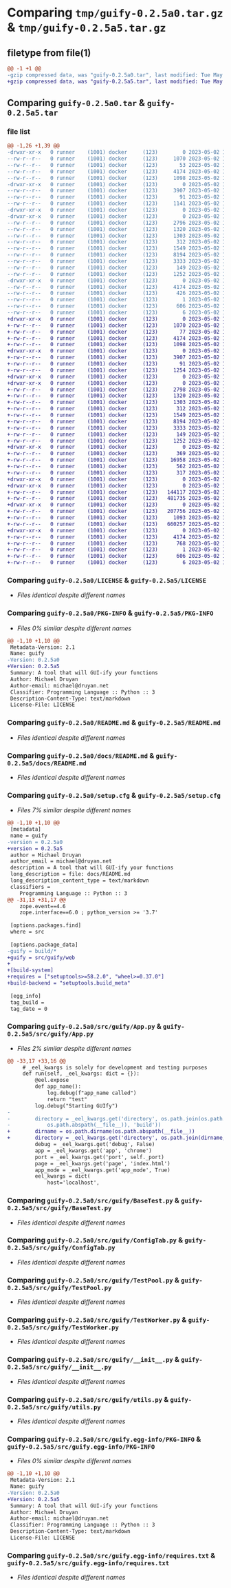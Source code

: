# Comparing `tmp/guify-0.2.5a0.tar.gz` & `tmp/guify-0.2.5a5.tar.gz`

## filetype from file(1)

```diff
@@ -1 +1 @@
-gzip compressed data, was "guify-0.2.5a0.tar", last modified: Tue May  2 11:12:26 2023, max compression
+gzip compressed data, was "guify-0.2.5a5.tar", last modified: Tue May  2 13:28:40 2023, max compression
```

## Comparing `guify-0.2.5a0.tar` & `guify-0.2.5a5.tar`

### file list

```diff
@@ -1,26 +1,39 @@
-drwxr-xr-x   0 runner    (1001) docker     (123)        0 2023-05-02 11:12:26.794383 guify-0.2.5a0/
--rw-r--r--   0 runner    (1001) docker     (123)     1070 2023-05-02 11:10:54.000000 guify-0.2.5a0/LICENSE
--rw-r--r--   0 runner    (1001) docker     (123)       53 2023-05-02 11:10:54.000000 guify-0.2.5a0/MANIFEST.in
--rw-r--r--   0 runner    (1001) docker     (123)     4174 2023-05-02 11:12:26.794383 guify-0.2.5a0/PKG-INFO
--rw-r--r--   0 runner    (1001) docker     (123)     1098 2023-05-02 11:10:54.000000 guify-0.2.5a0/README.md
-drwxr-xr-x   0 runner    (1001) docker     (123)        0 2023-05-02 11:12:26.794383 guify-0.2.5a0/docs/
--rw-r--r--   0 runner    (1001) docker     (123)     3907 2023-05-02 11:10:54.000000 guify-0.2.5a0/docs/README.md
--rw-r--r--   0 runner    (1001) docker     (123)       91 2023-05-02 11:10:54.000000 guify-0.2.5a0/pyproject.toml
--rw-r--r--   0 runner    (1001) docker     (123)     1141 2023-05-02 11:12:26.798383 guify-0.2.5a0/setup.cfg
-drwxr-xr-x   0 runner    (1001) docker     (123)        0 2023-05-02 11:12:26.790383 guify-0.2.5a0/src/
-drwxr-xr-x   0 runner    (1001) docker     (123)        0 2023-05-02 11:12:26.794383 guify-0.2.5a0/src/guify/
--rw-r--r--   0 runner    (1001) docker     (123)     2796 2023-05-02 11:10:54.000000 guify-0.2.5a0/src/guify/App.py
--rw-r--r--   0 runner    (1001) docker     (123)     1320 2023-05-02 11:10:54.000000 guify-0.2.5a0/src/guify/BaseTest.py
--rw-r--r--   0 runner    (1001) docker     (123)     1303 2023-05-02 11:10:54.000000 guify-0.2.5a0/src/guify/ConfigTab.py
--rw-r--r--   0 runner    (1001) docker     (123)      312 2023-05-02 11:10:54.000000 guify-0.2.5a0/src/guify/Monitor.py
--rw-r--r--   0 runner    (1001) docker     (123)     1549 2023-05-02 11:10:54.000000 guify-0.2.5a0/src/guify/TestPool.py
--rw-r--r--   0 runner    (1001) docker     (123)     8194 2023-05-02 11:10:54.000000 guify-0.2.5a0/src/guify/TestWorker.py
--rw-r--r--   0 runner    (1001) docker     (123)     3333 2023-05-02 11:10:54.000000 guify-0.2.5a0/src/guify/__init__.py
--rw-r--r--   0 runner    (1001) docker     (123)      149 2023-05-02 11:10:54.000000 guify-0.2.5a0/src/guify/constants.py
--rw-r--r--   0 runner    (1001) docker     (123)     1252 2023-05-02 11:10:54.000000 guify-0.2.5a0/src/guify/utils.py
-drwxr-xr-x   0 runner    (1001) docker     (123)        0 2023-05-02 11:12:26.794383 guify-0.2.5a0/src/guify.egg-info/
--rw-r--r--   0 runner    (1001) docker     (123)     4174 2023-05-02 11:12:26.000000 guify-0.2.5a0/src/guify.egg-info/PKG-INFO
--rw-r--r--   0 runner    (1001) docker     (123)      426 2023-05-02 11:12:26.000000 guify-0.2.5a0/src/guify.egg-info/SOURCES.txt
--rw-r--r--   0 runner    (1001) docker     (123)        1 2023-05-02 11:12:26.000000 guify-0.2.5a0/src/guify.egg-info/dependency_links.txt
--rw-r--r--   0 runner    (1001) docker     (123)      606 2023-05-02 11:12:26.000000 guify-0.2.5a0/src/guify.egg-info/requires.txt
--rw-r--r--   0 runner    (1001) docker     (123)        6 2023-05-02 11:12:26.000000 guify-0.2.5a0/src/guify.egg-info/top_level.txt
+drwxr-xr-x   0 runner    (1001) docker     (123)        0 2023-05-02 13:28:40.245940 guify-0.2.5a5/
+-rw-r--r--   0 runner    (1001) docker     (123)     1070 2023-05-02 13:27:14.000000 guify-0.2.5a5/LICENSE
+-rw-r--r--   0 runner    (1001) docker     (123)       77 2023-05-02 13:27:14.000000 guify-0.2.5a5/MANIFEST.in
+-rw-r--r--   0 runner    (1001) docker     (123)     4174 2023-05-02 13:28:40.245940 guify-0.2.5a5/PKG-INFO
+-rw-r--r--   0 runner    (1001) docker     (123)     1098 2023-05-02 13:27:14.000000 guify-0.2.5a5/README.md
+drwxr-xr-x   0 runner    (1001) docker     (123)        0 2023-05-02 13:28:40.237940 guify-0.2.5a5/docs/
+-rw-r--r--   0 runner    (1001) docker     (123)     3907 2023-05-02 13:27:14.000000 guify-0.2.5a5/docs/README.md
+-rw-r--r--   0 runner    (1001) docker     (123)       91 2023-05-02 13:27:14.000000 guify-0.2.5a5/pyproject.toml
+-rw-r--r--   0 runner    (1001) docker     (123)     1254 2023-05-02 13:28:40.245940 guify-0.2.5a5/setup.cfg
+drwxr-xr-x   0 runner    (1001) docker     (123)        0 2023-05-02 13:28:40.237940 guify-0.2.5a5/src/
+drwxr-xr-x   0 runner    (1001) docker     (123)        0 2023-05-02 13:28:40.237940 guify-0.2.5a5/src/guify/
+-rw-r--r--   0 runner    (1001) docker     (123)     2798 2023-05-02 13:27:14.000000 guify-0.2.5a5/src/guify/App.py
+-rw-r--r--   0 runner    (1001) docker     (123)     1320 2023-05-02 13:27:14.000000 guify-0.2.5a5/src/guify/BaseTest.py
+-rw-r--r--   0 runner    (1001) docker     (123)     1303 2023-05-02 13:27:14.000000 guify-0.2.5a5/src/guify/ConfigTab.py
+-rw-r--r--   0 runner    (1001) docker     (123)      312 2023-05-02 13:27:14.000000 guify-0.2.5a5/src/guify/Monitor.py
+-rw-r--r--   0 runner    (1001) docker     (123)     1549 2023-05-02 13:27:14.000000 guify-0.2.5a5/src/guify/TestPool.py
+-rw-r--r--   0 runner    (1001) docker     (123)     8194 2023-05-02 13:27:14.000000 guify-0.2.5a5/src/guify/TestWorker.py
+-rw-r--r--   0 runner    (1001) docker     (123)     3333 2023-05-02 13:27:14.000000 guify-0.2.5a5/src/guify/__init__.py
+-rw-r--r--   0 runner    (1001) docker     (123)      149 2023-05-02 13:27:14.000000 guify-0.2.5a5/src/guify/constants.py
+-rw-r--r--   0 runner    (1001) docker     (123)     1252 2023-05-02 13:27:14.000000 guify-0.2.5a5/src/guify/utils.py
+drwxr-xr-x   0 runner    (1001) docker     (123)        0 2023-05-02 13:28:40.241940 guify-0.2.5a5/src/guify/web/
+-rw-r--r--   0 runner    (1001) docker     (123)      369 2023-05-02 13:28:32.000000 guify-0.2.5a5/src/guify/web/asset-manifest.json
+-rw-r--r--   0 runner    (1001) docker     (123)    16958 2023-05-02 13:28:17.000000 guify-0.2.5a5/src/guify/web/favicon.ico
+-rw-r--r--   0 runner    (1001) docker     (123)      562 2023-05-02 13:28:32.000000 guify-0.2.5a5/src/guify/web/index.html
+-rw-r--r--   0 runner    (1001) docker     (123)      317 2023-05-02 13:28:17.000000 guify-0.2.5a5/src/guify/web/manifest.json
+drwxr-xr-x   0 runner    (1001) docker     (123)        0 2023-05-02 13:28:40.237940 guify-0.2.5a5/src/guify/web/static/
+drwxr-xr-x   0 runner    (1001) docker     (123)        0 2023-05-02 13:28:40.241940 guify-0.2.5a5/src/guify/web/static/css/
+-rw-r--r--   0 runner    (1001) docker     (123)   144117 2023-05-02 13:28:32.000000 guify-0.2.5a5/src/guify/web/static/css/main.c779b13f.css
+-rw-r--r--   0 runner    (1001) docker     (123)   481735 2023-05-02 13:28:32.000000 guify-0.2.5a5/src/guify/web/static/css/main.c779b13f.css.map
+drwxr-xr-x   0 runner    (1001) docker     (123)        0 2023-05-02 13:28:40.241940 guify-0.2.5a5/src/guify/web/static/js/
+-rw-r--r--   0 runner    (1001) docker     (123)   207756 2023-05-02 13:28:32.000000 guify-0.2.5a5/src/guify/web/static/js/main.bf3c494e.js
+-rw-r--r--   0 runner    (1001) docker     (123)     1093 2023-05-02 13:28:32.000000 guify-0.2.5a5/src/guify/web/static/js/main.bf3c494e.js.LICENSE.txt
+-rw-r--r--   0 runner    (1001) docker     (123)   660257 2023-05-02 13:28:32.000000 guify-0.2.5a5/src/guify/web/static/js/main.bf3c494e.js.map
+drwxr-xr-x   0 runner    (1001) docker     (123)        0 2023-05-02 13:28:40.241940 guify-0.2.5a5/src/guify.egg-info/
+-rw-r--r--   0 runner    (1001) docker     (123)     4174 2023-05-02 13:28:40.000000 guify-0.2.5a5/src/guify.egg-info/PKG-INFO
+-rw-r--r--   0 runner    (1001) docker     (123)      768 2023-05-02 13:28:40.000000 guify-0.2.5a5/src/guify.egg-info/SOURCES.txt
+-rw-r--r--   0 runner    (1001) docker     (123)        1 2023-05-02 13:28:40.000000 guify-0.2.5a5/src/guify.egg-info/dependency_links.txt
+-rw-r--r--   0 runner    (1001) docker     (123)      606 2023-05-02 13:28:40.000000 guify-0.2.5a5/src/guify.egg-info/requires.txt
+-rw-r--r--   0 runner    (1001) docker     (123)        6 2023-05-02 13:28:40.000000 guify-0.2.5a5/src/guify.egg-info/top_level.txt
```

### Comparing `guify-0.2.5a0/LICENSE` & `guify-0.2.5a5/LICENSE`

 * *Files identical despite different names*

### Comparing `guify-0.2.5a0/PKG-INFO` & `guify-0.2.5a5/PKG-INFO`

 * *Files 0% similar despite different names*

```diff
@@ -1,10 +1,10 @@
 Metadata-Version: 2.1
 Name: guify
-Version: 0.2.5a0
+Version: 0.2.5a5
 Summary: A tool that will GUI-ify your functions
 Author: Michael Druyan
 Author-email: michael@druyan.net
 Classifier: Programming Language :: Python :: 3
 Description-Content-Type: text/markdown
 License-File: LICENSE
```

### Comparing `guify-0.2.5a0/README.md` & `guify-0.2.5a5/README.md`

 * *Files identical despite different names*

### Comparing `guify-0.2.5a0/docs/README.md` & `guify-0.2.5a5/docs/README.md`

 * *Files identical despite different names*

### Comparing `guify-0.2.5a0/setup.cfg` & `guify-0.2.5a5/setup.cfg`

 * *Files 7% similar despite different names*

```diff
@@ -1,10 +1,10 @@
 [metadata]
 name = guify
-version = 0.2.5a0
+version = 0.2.5a5
 author = Michael Druyan
 author_email = michael@druyan.net
 description = A tool that will GUI-ify your functions
 long_description = file: docs/README.md
 long_description_content_type = text/markdown
 classifiers = 
 	Programming Language :: Python :: 3
@@ -31,13 +31,17 @@
 	zope.event==4.6
 	zope.interface==6.0 ; python_version >= '3.7'
 
 [options.packages.find]
 where = src
 
 [options.package_data]
-guify = build/*
+guify = src/guify/web
+
+[build-system]
+requires = ["setuptools>=58.2.0", "wheel>=0.37.0"]
+build-backend = "setuptools.build_meta"
 
 [egg_info]
 tag_build = 
 tag_date = 0
```

### Comparing `guify-0.2.5a0/src/guify/App.py` & `guify-0.2.5a5/src/guify/App.py`

 * *Files 2% similar despite different names*

```diff
@@ -33,17 +33,16 @@
     # _eel_kwargs is solely for development and testing purposes
     def run(self, _eel_kwargs: dict = {}):
         @eel.expose
         def app_name():
             log.debug(f"app_name called")
             return "test"
         log.debug("Starting GUIfy")
-        
-        directory = _eel_kwargs.get('directory', os.path.join(os.path.dirname(
-            os.path.abspath(__file__)), 'build'))
+        dirname = os.path.dirname(os.path.abspath(__file__))
+        directory = _eel_kwargs.get('directory', os.path.join(dirname, 'web'))
         debug = _eel_kwargs.get('debug', False)
         app = _eel_kwargs.get('app', 'chrome')
         port = _eel_kwargs.get('port', self._port)
         page = _eel_kwargs.get('page', 'index.html')
         app_mode = _eel_kwargs.get('app_mode', True)
         eel_kwargs = dict(
             host='localhost',
```

### Comparing `guify-0.2.5a0/src/guify/BaseTest.py` & `guify-0.2.5a5/src/guify/BaseTest.py`

 * *Files identical despite different names*

### Comparing `guify-0.2.5a0/src/guify/ConfigTab.py` & `guify-0.2.5a5/src/guify/ConfigTab.py`

 * *Files identical despite different names*

### Comparing `guify-0.2.5a0/src/guify/TestPool.py` & `guify-0.2.5a5/src/guify/TestPool.py`

 * *Files identical despite different names*

### Comparing `guify-0.2.5a0/src/guify/TestWorker.py` & `guify-0.2.5a5/src/guify/TestWorker.py`

 * *Files identical despite different names*

### Comparing `guify-0.2.5a0/src/guify/__init__.py` & `guify-0.2.5a5/src/guify/__init__.py`

 * *Files identical despite different names*

### Comparing `guify-0.2.5a0/src/guify/utils.py` & `guify-0.2.5a5/src/guify/utils.py`

 * *Files identical despite different names*

### Comparing `guify-0.2.5a0/src/guify.egg-info/PKG-INFO` & `guify-0.2.5a5/src/guify.egg-info/PKG-INFO`

 * *Files 0% similar despite different names*

```diff
@@ -1,10 +1,10 @@
 Metadata-Version: 2.1
 Name: guify
-Version: 0.2.5a0
+Version: 0.2.5a5
 Summary: A tool that will GUI-ify your functions
 Author: Michael Druyan
 Author-email: michael@druyan.net
 Classifier: Programming Language :: Python :: 3
 Description-Content-Type: text/markdown
 License-File: LICENSE
```

### Comparing `guify-0.2.5a0/src/guify.egg-info/requires.txt` & `guify-0.2.5a5/src/guify.egg-info/requires.txt`

 * *Files identical despite different names*

